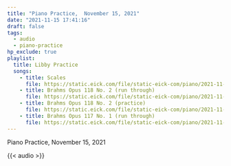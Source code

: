 ```yaml
---
title: "Piano Practice,  November 15, 2021"
date: "2021-11-15 17:41:16"
draft: false
tags:
  - audio
  - piano-practice
hp_exclude: true
playlist:
  title: Libby Practice
  songs:
    - title: Scales
      file: https://static.eick.com/file/static-eick-com/piano/2021-11-15-001.mp3
    - title: Brahms Opus 118 No. 2 (run through)
      file: https://static.eick.com/file/static-eick-com/piano/2021-11-15-002.mp3
    - title: Brahms Opus 118 No. 2 (practice)
      file: https://static.eick.com/file/static-eick-com/piano/2021-11-15-003.mp3
    - title: Brahms Opus 117 No. 1 (run through)
      file: https://static.eick.com/file/static-eick-com/piano/2021-11-15-004.mp3
---
```


Piano Practice, November 15, 2021

<!--more-->

{{< audio >}}
